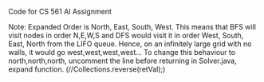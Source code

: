 Code for CS 561 AI Assignment

Note:
Expanded Order is North, East, South, West. This means that BFS will visit nodes in order N,E,W,S and DFS would visit it in order West, South, East, North from the LIFO queue.
Hence, on an infinitely large grid with no walls, it would go west,west,west,west...
To change this  behaviour to north,north,north, uncomment the line before returning in Solver.java, expand function. (//Collections.reverse(retVal);)